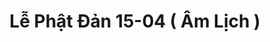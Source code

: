 ---
layout: "category-page"
title: "Lễ Phật Đản 15-04 ( Âm Lịch )"
description: "Tải miễn phí file đồ hoạ vector Lễ Phật Đản 15-04 ( Âm Lịch ) png jpg pdf ai crd..."
permalink: "/category/le-phat-dan-15-04-am-lich/"
image: "/assets/images/affiliates.jpg"
color: "#121826"
---